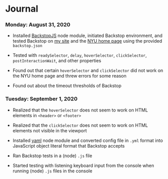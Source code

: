 # Journal

### Monday: August 31, 2020

- Installed [BackstopJS](https://github.com/garris/BackstopJS) node module, initiated Backstop environment, and tested Backstop on [my site](https://zhumingcheng697.github.io/Portfolio-Site/) and the [NYU home page](https://www.nyu.edu/) using the provided `backstop.json`

- Tested with `readySelector`, `delay`, `hoverSelector`, `clickSelector`, `postInteractionWait`, and other properties

- Found out that certain `hoverSelector` and `clickSelector` did not work on the NYU home page and threw errors for some reason

- Found out about the timeout thresholds of Backstop

### Tuesday: September 1, 2020

- Realized that the `hoverSelector` does not seem to work on HTML elements in `<header>` or `<footer>`

- Realized that the `clickSelector` does not seem to work on HTML elements not visible in the viewport

- Installed [yaml](https://www.npmjs.com/package/yaml) node module and converted config file in `.yml` format into JavaScript object literal format that Backstop accepts

- Ran Backstop tests in a (node) `.js` file

- Started testing with listening keyboard input from the console when running (node) `.js` files in the console